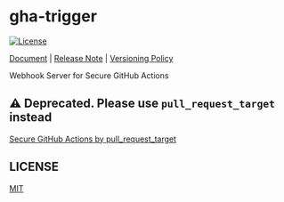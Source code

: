 # gha-trigger

[![License](http://img.shields.io/badge/license-mit-blue.svg?style=flat-square)](https://raw.githubusercontent.com/gha-trigger/gha-trigger/main/LICENSE)

[Document](https://gha-trigger.github.io) | [Release Note](https://github.com/gha-trigger/gha-trigger/releases) | [Versioning Policy](https://github.com/suzuki-shunsuke/versioning-policy/blob/v0.1.0/POLICY.md)

Webhook Server for Secure GitHub Actions

## :warning: Deprecated. Please use `pull_request_target` instead

[Secure GitHub Actions by pull_request_target](https://dev.to/suzukishunsuke/secure-github-actions-by-pullrequesttarget-641)

## LICENSE

[MIT](LICENSE)
